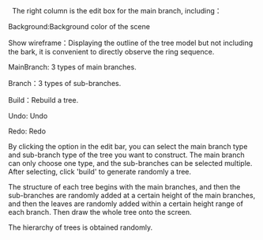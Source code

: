  
The right column is the edit box for the main branch, including：

Background:Background color of the scene

Show wireframe：Displaying the outline of the tree model but not including the bark, it is convenient to directly observe the ring sequence.

MainBranch: 3 types of main branches.

Branch：3 types of sub-branches.

Build：Rebuild a tree.

Undo: Undo

Redo: Redo       


                                                       
By clicking the option in the edit bar, you can select the main branch type and sub-branch type of the tree you want to construct. The main branch can only choose one type, and the sub-branches can be selected multiple. After selecting, click 'build' to generate randomly a tree.

The structure of each tree begins with the main branches, and then the sub-branches are randomly added at a certain height of the main branches, and then the leaves are randomly added within a certain height range of each branch. Then draw the whole tree onto the screen.

The hierarchy of trees is obtained randomly.
